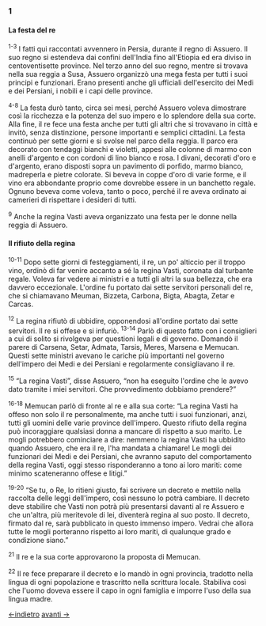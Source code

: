 ### 1

#### La festa del re

<sup>1-3</sup> I fatti qui raccontati avvennero in Persia, durante il
regno di Assuero. Il suo regno si estendeva dai confini dell'India fino
all'Etiopia ed era diviso in centoventisette province. Nel terzo anno
del suo regno, mentre si trovava nella sua reggia a Susa, Assuero
organizzò una mega festa per tutti i suoi principi e funzionari. Erano
presenti anche gli ufficiali dell'esercito dei Medi e dei Persiani, i
nobili e i capi delle province.

<sup>4-8</sup> La festa durò tanto, circa sei mesi, perché Assuero
voleva dimostrare così la ricchezza e la potenza del suo impero e lo
splendore della sua corte. Alla fine, il re fece una festa anche per
tutti gli altri che si trovavano in città e invitò, senza distinzione,
persone importanti e semplici cittadini. La festa continuò per sette
giorni e si svolse nel parco della reggia. Il parco era decorato con
tendaggi bianchi e violetti, appesi alle colonne di marmo con anelli
d'argento e con cordoni di lino bianco e rosa. I divani, decorati d'oro
e d'argento, erano disposti sopra un pavimento di porfido, marmo bianco,
madreperla e pietre colorate. Si beveva in coppe d'oro di varie forme, e
il vino era abbondante proprio come dovrebbe essere in un banchetto
regale. Ognuno beveva come voleva, tanto o poco, perché il re aveva
ordinato ai camerieri di rispettare i desideri di tutti.

<sup>9</sup> Anche la regina Vasti aveva organizzato una festa per le
donne nella reggia di Assuero.

#### Il rifiuto della regina

<sup>10-11</sup> Dopo sette giorni di festeggiamenti, il re, un po'
alticcio per il troppo vino, ordinò di far venire accanto a sé la regina
Vasti, coronata dal turbante regale. Voleva far vedere ai ministri e a
tutti gli altri la sua bellezza, che era davvero eccezionale. L'ordine
fu portato dai sette servitori personali del re, che si chiamavano
Meuman, Bizzeta, Carbona, Bigta, Abagta, Zetar e Carcas.

<sup>12</sup> La regina rifiutò di ubbidire, opponendosi all'ordine
portato dai sette servitori. Il re si offese e si infuriò.
<sup>13-14</sup> Parlò di questo fatto con i consiglieri a cui di solito
si rivolgeva per questioni legali e di governo. Domandò il parere di
Carsena, Setar, Admata, Tarsis, Meres, Marsena e Memucan. Questi sette
ministri avevano le cariche più importanti nel governo dell'impero dei
Medi e dei Persiani e regolarmente consigliavano il re.

<sup>15</sup> “La regina Vasti”, disse Assuero, “non ha eseguito
l'ordine che le avevo dato tramite i miei servitori. Che provvedimento
dobbiamo prendere?”

<sup>16-18</sup> Memucan parlò di fronte al re e alla sua corte: “La
regina Vasti ha offeso non solo il re personalmente, ma anche tutti i
suoi funzionari, anzi, tutti gli uomini delle varie province
dell'impero. Questo rifiuto della regina può incoraggiare qualsiasi
donna a mancare di rispetto a suo marito. Le mogli potrebbero cominciare
a dire: nemmeno la regina Vasti ha ubbidito quando Assuero, che era il
re, l'ha mandata a chiamare! Le mogli dei funzionari dei Medi e dei
Persiani, che avranno saputo del comportamento della regina Vasti, oggi
stesso risponderanno a tono ai loro mariti: come minimo scateneranno
offese e litigi.”

<sup>19-20</sup> “Se tu, o Re, lo ritieni giusto, fai scrivere un
decreto e mettilo nella raccolta delle leggi dell'impero, così nessuno
lo potrà cambiare. Il decreto deve stabilire che Vasti non potrà più
presentarsi davanti al re Assuero e che un'altra, più meritevole di lei,
diventerà regina al suo posto. Il decreto, firmato dal re, sarà
pubblicato in questo immenso impero. Vedrai che allora tutte le mogli
porteranno rispetto ai loro mariti, di qualunque grado e condizione
siano.”

<sup>21</sup> Il re e la sua corte approvarono la proposta di Memucan.

<sup>22</sup> Il re fece preparare il decreto e lo mandò in ogni
provincia, tradotto nella lingua di ogni popolazione e trascritto nella
scrittura locale. Stabiliva così che l'uomo doveva essere il capo in
ogni famiglia e imporre l'uso della sua lingua madre.

<a href="est00.html" class="wikilink1" title="est00">&lt;-indietro</a>
<a href="est02.html" class="wikilink1" title="est02">avanti -&gt;</a>
